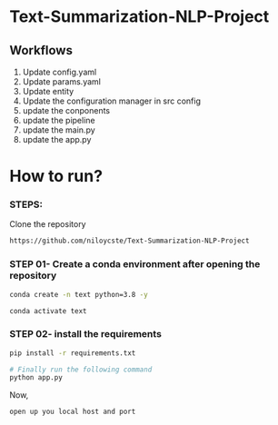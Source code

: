 # Text-Summarization-NLP-Project


## Workflows

1. Update config.yaml
2. Update params.yaml
3. Update entity
4. Update the configuration manager in src config
5. update the conponents
6. update the pipeline
7. update the main.py
8. update the app.py


# How to run?
### STEPS:

Clone the repository

```bash
https://github.com/niloycste/Text-Summarization-NLP-Project
```
### STEP 01- Create a conda environment after opening the repository

```bash
conda create -n text python=3.8 -y
```

```bash
conda activate text
```


### STEP 02- install the requirements
```bash
pip install -r requirements.txt
```


```bash
# Finally run the following command
python app.py
```

Now,
```bash
open up you local host and port
```
